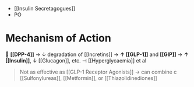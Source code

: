- [[Insulin Secretagogues]]
- PO

# Mechanism of Action
 **[[DPP-4]]** → ↓ degradation of [[Incretins]] → **↑ [[GLP-1]]** and **[[GIP]]** → **↑ [[Insulin]]**, ↓ [[Glucagon]], etc. ⊣ [[Hyperglycaemia]] et al

> Not as effective as [[GLP-1 Receptor Agonists]] → can combine c [[Sulfonylureas]], [[Metformin]], or [[Thiazolidinediones]]